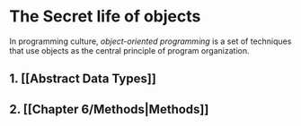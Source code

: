 # The Secret life of objects
In programming culture, *object-oriented programming* is a set of techniques that use objects as the central principle of program organization. 

## 1. [[Abstract Data Types]]
## 2. [[Chapter 6/Methods|Methods]]

